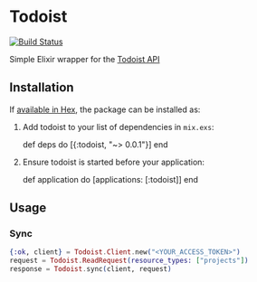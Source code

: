 # Todoist

[![Build Status](https://travis-ci.org/nandosousafr/todoist.svg?branch=master)](https://travis-ci.org/nandosousafr/todoist)

Simple Elixir wrapper for the [Todoist API](http://developer.todoist.com)

## Installation

If [available in Hex](https://hexdocs.pm/todoist/0.0.1), the package can be installed as:

  1. Add todoist to your list of dependencies in `mix.exs`:

        def deps do
          [{:todoist, "~> 0.0.1"}]
        end

  2. Ensure todoist is started before your application:

        def application do
          [applications: [:todoist]]
        end

## Usage

### Sync

```ex
{:ok, client} = Todoist.Client.new("<YOUR_ACCESS_TOKEN>")
request = Todoist.ReadRequest(resource_types: ["projects"])
response = Todoist.sync(client, request)
```
